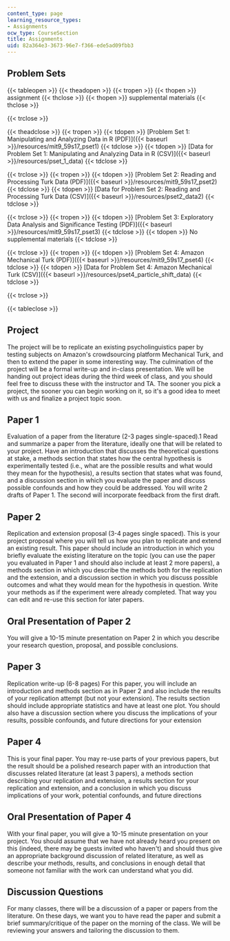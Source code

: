 ```yaml
---
content_type: page
learning_resource_types:
- Assignments
ocw_type: CourseSection
title: Assignments
uid: 82a364e3-3673-96e7-f366-ede5ad09fbb3
---
```


Problem Sets 
-------------

{{< tableopen >}}
{{< theadopen >}}
{{< tropen >}}
{{< thopen >}}
assignment
{{< thclose >}}
{{< thopen >}}
supplemental materials
{{< thclose >}}

{{< trclose >}}

{{< theadclose >}}
{{< tropen >}}
{{< tdopen >}}
[Problem Set 1: Manipulating and Analyzing Data in R (PDF)]({{< baseurl >}}/resources/mit9_59s17_pset1)
{{< tdclose >}}
{{< tdopen >}}
[Data for Problem Set 1: Manipulating and Analyzing Data in R (CSV)]({{< baseurl >}}/resources/pset_1_data)
{{< tdclose >}}

{{< trclose >}}
{{< tropen >}}
{{< tdopen >}}
[Problem Set 2: Reading and Processing Turk Data (PDF)]({{< baseurl >}}/resources/mit9_59s17_pset2)
{{< tdclose >}}
{{< tdopen >}}
[Data for Problem Set 2: Reading and Processing Turk Data (CSV)]({{< baseurl >}}/resources/pset2_data2)
{{< tdclose >}}

{{< trclose >}}
{{< tropen >}}
{{< tdopen >}}
[Problem Set 3: Exploratory Data Analysis and Significance Testing (PDF)]({{< baseurl >}}/resources/mit9_59s17_pset3)
{{< tdclose >}}
{{< tdopen >}}
No supplemental materials
{{< tdclose >}}

{{< trclose >}}
{{< tropen >}}
{{< tdopen >}}
[Problem Set 4: Amazon Mechanical Turk (PDF)]({{< baseurl >}}/resources/mit9_59s17_pset4)
{{< tdclose >}}
{{< tdopen >}}
[Data for Problem Set 4: Amazon Mechanical Turk (CSV)]({{< baseurl >}}/resources/pset4_particle_shift_data)
{{< tdclose >}}

{{< trclose >}}

{{< tableclose >}}

Project
-------

The project will be to replicate an existing psycholinguistics paper by testing subjects on Amazon's crowdsourcing platform Mechanical Turk, and then to extend the paper in some interesting way. The culmination of the project will be a formal write-up and in-class presentation. We will be handing out project ideas during the third week of class, and you should feel free to discuss these with the instructor and TA. The sooner you pick a project, the sooner you can begin working on it, so it's a good idea to meet with us and finalize a project topic soon.

Paper 1
-------

Evaluation of a paper from the literature (2-3 pages single-spaced).1 Read and summarize a paper from the literature, ideally one that will be related to your project. Have an introduction that discusses the theoretical questions at stake, a methods section that states how the central hypothesis is experimentally tested (i.e., what are the possible results and what would they mean for the hypothesis), a results section that states what was found, and a discussion section in which you evaluate the paper and discuss possible confounds and how they could be addressed. You will write 2 drafts of Paper 1. The second will incorporate feedback from the first draft.

Paper 2
-------

Replication and extension proposal (3-4 pages single spaced). This is your project proposal where you will tell us how you plan to replicate and extend an existing result. This paper should include an introduction in which you briefly evaluate the existing literature on the topic (you can use the paper you evaluated in Paper 1 and should also include at least 2 more papers), a methods section in which you describe the methods both for the replication and the extension, and a discussion section in which you discuss possible outcomes and what they would mean for the hypothesis in question. Write your methods as if the experiment were already completed. That way you can edit and re-use this section for later papers.

Oral Presentation of Paper 2
----------------------------

You will give a 10-15 minute presentation on Paper 2 in which you describe your research question, proposal, and possible conclusions.

Paper 3
-------

Replication write-up (6-8 pages) For this paper, you will include an introduction and methods section as in Paper 2 and also include the results of your replication attempt (but not your extension). The results section should include appropriate statistics and have at least one plot. You should also have a discussion section where you discuss the implications of your results, possible confounds, and future directions for your extension

Paper 4
-------

This is your final paper. You may re-use parts of your previous papers, but the result should be a polished research paper with an introduction that discusses related literature (at least 3 papers), a methods section describing your replication and extension, a results section for your replication and extension, and a conclusion in which you discuss implications of your work, potential confounds, and future directions

Oral Presentation of Paper 4
----------------------------

With your final paper, you will give a 10-15 minute presentation on your project. You should assume that we have not already heard you present on this (indeed, there may be guests invited who haven't) and should thus give an appropriate background discussion of related literature, as well as describe your methods, results, and conclusions in enough detail that someone not familiar with the work can understand what you did.

Discussion Questions
--------------------

For many classes, there will be a discussion of a paper or papers from the literature. On these days, we want you to have read the paper and submit a brief summary/critique of the paper on the morning of the class. We will be reviewing your answers and tailoring the discussion to them.